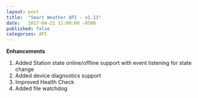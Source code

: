 ```yaml
---
layout: post
title:  "Smart Weather API - v1.13"
date:   2017-04-21 11:00:00 -0500
published: false
categories: API
---
```


**Enhancements**
1. Added Station state online/offline support with event listening for state change
2. Added device diagnostics support
3. Improved Health Check
4. Added file watchdog
